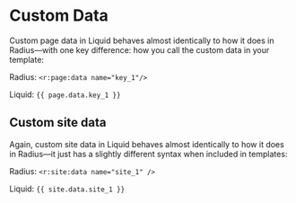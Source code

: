 # Custom Data

Custom page data in Liquid behaves almost identically to how it does in Radius—with one key difference: how you call the custom data in your template:

Radius: `<r:page:data name="key_1"/>`

Liquid: `{{ page.data.key_1 }}`

## Custom site data

Again, custom site data in Liquid behaves almost identically to how it does in Radius—it just has a slightly different syntax when included in templates:

Radius: `<r:site:data name="site_1" />`

Liquid: `{{ site.data.site_1 }}`
